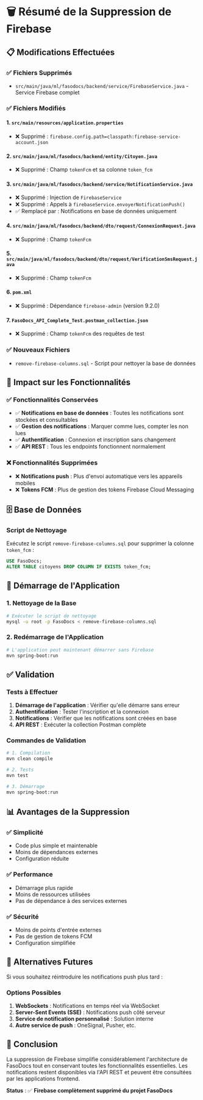 # 🗑️ Résumé de la Suppression de Firebase

## 📋 Modifications Effectuées

### ✅ **Fichiers Supprimés**
- `src/main/java/ml/fasodocs/backend/service/FirebaseService.java` - Service Firebase complet

### ✅ **Fichiers Modifiés**

#### 1. **`src/main/resources/application.properties`**
- ❌ Supprimé : `firebase.config.path=classpath:firebase-service-account.json`

#### 2. **`src/main/java/ml/fasodocs/backend/entity/Citoyen.java`**
- ❌ Supprimé : Champ `tokenFcm` et sa colonne `token_fcm`

#### 3. **`src/main/java/ml/fasodocs/backend/service/NotificationService.java`**
- ❌ Supprimé : Injection de `FirebaseService`
- ❌ Supprimé : Appels à `firebaseService.envoyerNotificationPush()`
- ✅ Remplacé par : Notifications en base de données uniquement

#### 4. **`src/main/java/ml/fasodocs/backend/dto/request/ConnexionRequest.java`**
- ❌ Supprimé : Champ `tokenFcm`

#### 5. **`src/main/java/ml/fasodocs/backend/dto/request/VerificationSmsRequest.java`**
- ❌ Supprimé : Champ `tokenFcm`

#### 6. **`pom.xml`**
- ❌ Supprimé : Dépendance `firebase-admin` (version 9.2.0)

#### 7. **`FasoDocs_API_Complete_Test.postman_collection.json`**
- ❌ Supprimé : Champ `tokenFcm` des requêtes de test

### ✅ **Nouveaux Fichiers**
- `remove-firebase-columns.sql` - Script pour nettoyer la base de données

## 🔄 **Impact sur les Fonctionnalités**

### ✅ **Fonctionnalités Conservées**
- ✅ **Notifications en base de données** : Toutes les notifications sont stockées et consultables
- ✅ **Gestion des notifications** : Marquer comme lues, compter les non lues
- ✅ **Authentification** : Connexion et inscription sans changement
- ✅ **API REST** : Tous les endpoints fonctionnent normalement

### ❌ **Fonctionnalités Supprimées**
- ❌ **Notifications push** : Plus d'envoi automatique vers les appareils mobiles
- ❌ **Tokens FCM** : Plus de gestion des tokens Firebase Cloud Messaging

## 🗄️ **Base de Données**

### Script de Nettoyage
Exécutez le script `remove-firebase-columns.sql` pour supprimer la colonne `token_fcm` :

```sql
USE FasoDocs;
ALTER TABLE citoyens DROP COLUMN IF EXISTS token_fcm;
```

## 🚀 **Démarrage de l'Application**

### 1. **Nettoyage de la Base**
```bash
# Exécuter le script de nettoyage
mysql -u root -p FasoDocs < remove-firebase-columns.sql
```

### 2. **Redémarrage de l'Application**
```bash
# L'application peut maintenant démarrer sans Firebase
mvn spring-boot:run
```

## ✅ **Validation**

### Tests à Effectuer
1. **Démarrage de l'application** : Vérifier qu'elle démarre sans erreur
2. **Authentification** : Tester l'inscription et la connexion
3. **Notifications** : Vérifier que les notifications sont créées en base
4. **API REST** : Exécuter la collection Postman complète

### Commandes de Validation
```bash
# 1. Compilation
mvn clean compile

# 2. Tests
mvn test

# 3. Démarrage
mvn spring-boot:run
```

## 📊 **Avantages de la Suppression**

### ✅ **Simplicité**
- Code plus simple et maintenable
- Moins de dépendances externes
- Configuration réduite

### ✅ **Performance**
- Démarrage plus rapide
- Moins de ressources utilisées
- Pas de dépendance à des services externes

### ✅ **Sécurité**
- Moins de points d'entrée externes
- Pas de gestion de tokens FCM
- Configuration simplifiée

## 🔮 **Alternatives Futures**

Si vous souhaitez réintroduire les notifications push plus tard :

### Options Possibles
1. **WebSockets** : Notifications en temps réel via WebSocket
2. **Server-Sent Events (SSE)** : Notifications push côté serveur
3. **Service de notification personnalisé** : Solution interne
4. **Autre service de push** : OneSignal, Pusher, etc.

## 🎯 **Conclusion**

La suppression de Firebase simplifie considérablement l'architecture de FasoDocs tout en conservant toutes les fonctionnalités essentielles. Les notifications restent disponibles via l'API REST et peuvent être consultées par les applications frontend.

**Status** : ✅ **Firebase complètement supprimé du projet FasoDocs**
